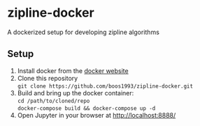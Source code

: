 # zipline-docker
A dockerized setup for developing zipline algorithms

## Setup

1. Install docker from the [docker website](https://www.docker.com/community-edition#/download)
2. Clone this repository  
	`git clone https://github.com/boos1993/zipline-docker.git`
3. Build and bring up the docker container:  
	`cd /path/to/cloned/repo`  
	`docker-compose build && docker-compose up -d`
4. Open Jupyter in your browser at [http://localhost:8888/](http://localhost:8888/)
